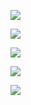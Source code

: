 ![](http://p1.bpimg.com/582453/88faeff4ab5dbafa.jpg)    

![](http://p1.bpimg.com/582453/730e26c7fc4ffdfa.jpg)    

![](http://p1.bpimg.com/582453/2566e6da709a9497.jpg)    

![](http://p1.bpimg.com/582453/d5b3811334e0bbd9.jpg)    

![](http://p1.bpimg.com/582453/1299a85f3296e3a2.jpg)     
